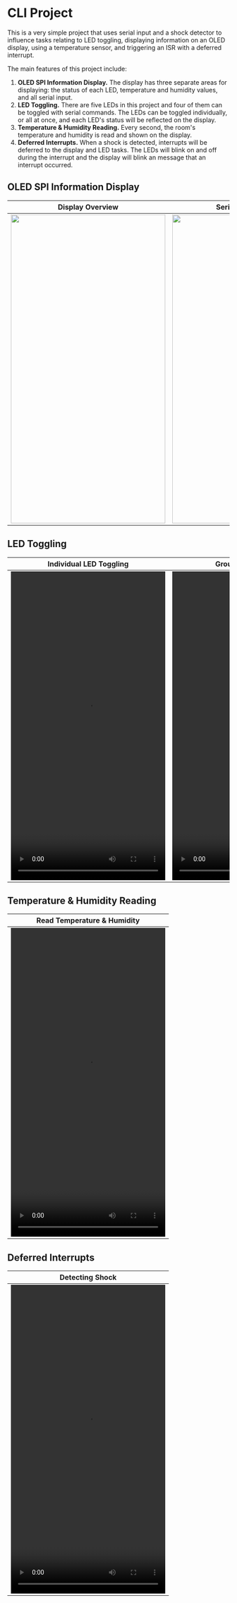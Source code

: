 # CLI Project

This is a very simple project that uses serial input and a shock detector to influence tasks relating to LED toggling, displaying information on an OLED display, using a temperature sensor, and triggering an ISR with a deferred interrupt.

The main features of this project include:

1. **OLED SPI Information Display.** The display has three separate areas for displaying: the status of each LED, temperature and humidity values, and all serial input.
2. **LED Toggling.** There are five LEDs in this project and four of them can be toggled with serial commands. The LEDs can be toggled individually, or all at once, and each LED's status will be reflected on the display. 
3. **Temperature & Humidity Reading.** Every second, the room's temperature and humidity is read and shown on the display.
4. **Deferred Interrupts.** When a shock is detected, interrupts will be deferred to the display and LED tasks. The LEDs will blink on and off during the interrupt and the display will blink an message that an interrupt occurred.

## OLED SPI Information Display
Display Overview  | Serial Input Display
------------- | -------------
<img src="https://github.com/mattwheatley98/CLI-Project/assets/113391095/1c145805-81d4-4fd0-b58a-280c40789594" width = 350 height = 700>  |  <img src="https://github.com/mattwheatley98/CLI-Project/assets/113391095/0fc2f2b7-7bcc-4163-94cd-a94bca3e6975" width = 350 height = 700>

## LED Toggling
Individual LED Toggling  | Group LED Toggling
------------- | -------------
<video src="https://github.com/mattwheatley98/CLI-Project/assets/113391095/e1a52fc7-449e-4fd5-ba61-b65659688a8e" width = 350 height = 700>  |  <video src="https://github.com/mattwheatley98/CLI-Project/assets/113391095/a22d338d-afda-4f2b-85e5-cca19ebe8173" width = 350 height = 700>

## Temperature & Humidity Reading
Read Temperature & Humidity  | 
------------- |
<video src="https://github.com/mattwheatley98/CLI-Project/assets/113391095/d2a89756-ffab-423d-84e2-88dfaa5359ad" width = 350 height = 700>  |  

## Deferred Interrupts
Detecting Shock |
------------- |
<video src="https://github.com/mattwheatley98/CLI-Project/assets/113391095/7fd282a0-2e31-4d9c-9d79-c01f73efa59b" width = 350 height = 700>  |
